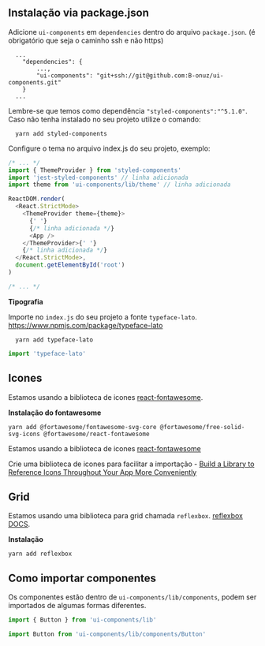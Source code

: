 ## Instalação via package.json

Adicione `ui-components` em `dependencies` dentro do arquivo `package.json`. (é obrigatório que seja o caminho ssh e não https)

```
  ...
    "dependencies": {
        ...,
        "ui-components": "git+ssh://git@github.com:B-onuz/ui-components.git"
    }
  ...
```

Lembre-se que temos como dependência `"styled-components":"^5.1.0"`. Caso não tenha instalado no seu projeto utilize o comando:

```
  yarn add styled-components
```

Configure o tema no arquivo index.js do seu projeto, exemplo:

```js
/* ... */
import { ThemeProvider } from 'styled-components'
import 'jest-styled-components' // linha adicionada
import theme from 'ui-components/lib/theme' // linha adicionada

ReactDOM.render(
  <React.StrictMode>
    <ThemeProvider theme={theme}>
      {' '}
      {/* linha adicionada */}
      <App />
    </ThemeProvider>{' '}
    {/* linha adicionada */}
  </React.StrictMode>,
  document.getElementById('root')
)

/* ... */
```

**Tipografia**

Importe no `index.js` do seu projeto a fonte `typeface-lato`. https://www.npmjs.com/package/typeface-lato

```
  yarn add typeface-lato
```

```js
import 'typeface-lato'
```

## Icones

Estamos usando a biblioteca de icones [react-fontawesome](https://github.com/FortAwesome/react-fontawesome).

**Instalação do fontawesome**

`yarn add @fortawesome/fontawesome-svg-core @fortawesome/free-solid-svg-icons @fortawesome/react-fontawesome`

Estamos usando a biblioteca de icones [react-fontawesome](https://github.com/FortAwesome/react-fontawesome)

Crie uma biblioteca de icones para facilitar a importação - [Build a Library to Reference Icons Throughout Your App More Conveniently](https://github.com/FortAwesome/react-fontawesome/blob/master/README.md#build-a-library-to-reference-icons-throughout-your-app-more-conveniently)

## Grid

Estamos usando uma biblioteca para grid chamada `reflexbox`. [reflexbox DOCS](https://rebassjs.org/reflexbox/).

**Instalação**

`yarn add reflexbox`

## Como importar componentes

Os componentes estão dentro de `ui-components/lib/components`, podem ser importados de algumas formas diferentes.

```js
import { Button } from 'ui-components/lib'
```

```js
import Button from 'ui-components/lib/components/Button'
```
